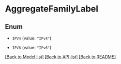 # AggregateFamilyLabel

## Enum


* `IPV4` (value: `"IPv4"`)

* `IPV6` (value: `"IPv6"`)


[[Back to Model list]](../README.md#documentation-for-models) [[Back to API list]](../README.md#documentation-for-api-endpoints) [[Back to README]](../README.md)


